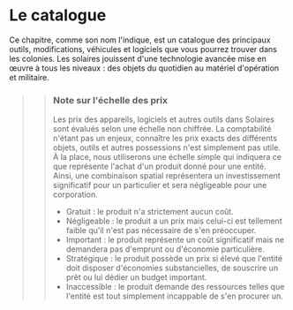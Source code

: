 # Le catalogue
Ce chapitre, comme son nom l'indique, est un catalogue des principaux outils, modifications, véhicules et logiciels que vous pourrez trouver dans les colonies. Les solaires jouissent d'une technologie avancée mise en œuvre à tous les niveaux : des objets du quotidien au matériel d'opération et militaire.

>> ### Note sur l'échelle des prix
>> 
>> Les prix des appareils, logiciels et autres outils dans Solaires sont évalués selon une échelle non chiffrée. La comptabilité n'étant pas un enjeux, connaître les prix exacts des différents objets, outils et autres possessions n'est simplement pas utile. À la place, nous utiliserons une échelle simple qui indiquera ce que représente l'achat d'un produit donné pour une entité. Ainsi, une combinaison spatial représentera un investissement significatif pour un particulier et sera négligeable pour une corporation.
>> * Gratuit : le produit n'a strictement aucun coût.
>> * Négligeable : le produit a un prix mais celui-ci est tellement faible qu'il n'est pas nécessaire de s'en préoccuper.
>> * Important : le produit représente un coût significatif mais ne demandera pas d'emprunt ou d'économie particulière.
>> * Stratégique : le produit possède un prix si élevé que l'entité doit disposer d'économies substancielles, de souscrire un prêt ou lui dédier un budget important.
>> * Inaccessible : le produit demande des ressources telles que l'entité est tout simplement incappable de s'en procurer un.
